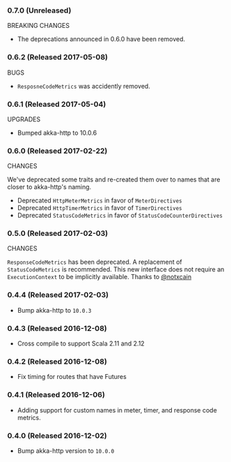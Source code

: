 ### 0.7.0 (Unreleased)

BREAKING CHANGES

- The deprecations announced in 0.6.0 have been removed.

### 0.6.2 (Released 2017-05-08)

BUGS

- `ResposneCodeMetrics` was accidently removed.

### 0.6.1 (Released 2017-05-04)

UPGRADES

- Bumped akka-http to 10.0.6

### 0.6.0 (Released 2017-02-22)

CHANGES

We've deprecated some traits and re-created them over to names that are closer to akka-http's naming.

- Deprecated `HttpMeterMetrics` in favor of `MeterDirectives`
- Deprecated `HttpTimerMetrics` in favor of `TimerDirectives`
- Deprecated `StatusCodeMetrics` in favor of `StatusCodeCounterDirectives`

### 0.5.0 (Released 2017-02-03)

CHANGES

`ResponseCodeMetrics` has been deprecated. A replacement of `StatusCodeMetrics` is recommended. This new interface does not require an `ExecutionContext` to be implicitly available. Thanks to [@notxcain](https://github.com/notxcain)

### 0.4.4 (Released 2017-02-03)

- Bump akka-http to `10.0.3`

### 0.4.3 (Released 2016-12-08)

- Cross compile to support Scala 2.11 and 2.12

### 0.4.2 (Released 2016-12-08)

- Fix timing for routes that have Futures

### 0.4.1 (Released 2016-12-06)

- Adding support for custom names in meter, timer, and response code metrics.

### 0.4.0 (Released 2016-12-02)

- Bump akka-http version to `10.0.0`
